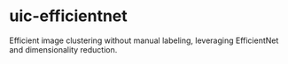 # uic-efficientnet
Efficient image clustering without manual labeling, leveraging EfficientNet and dimensionality reduction.
